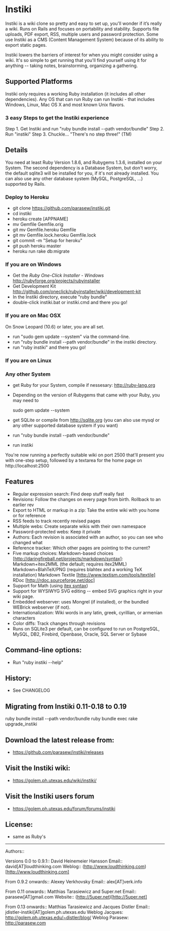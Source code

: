# Instiki

Instiki is a wiki clone so pretty and easy to set up, you'll wonder if it’s really a wiki. Runs on Rails and focuses on portability and stability. Supports file uploads, PDF export, RSS, multiple users and password protection. Some use Instiki as a CMS (Content Management System) because of its ability to export static pages.

Instiki lowers the barriers of interest for when you might consider using a wiki. It's so simple to get running that you'll find yourself using it for anything -- taking notes, brainstorming, organizing a gathering.

## Supported Platforms

Instiki only requires a working Ruby installation (it includes all other dependencies). Any OS that can run Ruby can run Instiki - that includes Windows, Linux, Mac OS X and most known Unix flavors.

### 3 easy Steps to get the Instiki experience

  Step 1. Get Instiki and run "ruby bundle install --path vendor/bundle"
  Step 2. Run "instiki"
  Step 3. Chuckle... "There's no step three!" (TM)
 

## Details

You need at least Ruby Version 1.8.6, and Rubygems 1.3.6, installed on your System. The second dependency is a Database System, but don't worry, the default sqlite3 will be installed for you, if it's not already installed. You can also use any other database system (MySQL, PostgreSQL, ...) supported by Rails.

### Deploy to Heroku

- git clone https://github.com/parasew/instiki.git
- cd instiki
- heroku create [APPNAME] 
- mv Gemfile Gemfile.orig
- git mv Gemfile.heroku Gemfile
- git mv Gemfile.lock.heroku Gemfile.lock
- git commit -m "Setup for heroku"
- git push heroku master
- heroku run rake db:migrate

### If you are on Windows

- Get the *Ruby One-Click Installer - Windows* http://rubyforge.org/projects/rubyinstaller
- Get Development Kit http://github.com/oneclick/rubyinstaller/wiki/development-kit
- In the Instiki directory, execute "ruby bundle"
- double-click instiki.bat or instiki.cmd and there you go!

### If you are on Mac OSX

On Snow Leopard (10.6) or later, you are all set.
- run "sudo gem update --system" via the command-line.
- run "ruby bundle install --path vendor/bundle" in the instiki directory.
- run "ruby instiki" and there you go!


### If you are on Linux


### Any other System

- get Ruby for your System, compile if nessesary: http://ruby-lang.org
- Depending on the version of Rubygems that came with your Ruby, you may need to

    sudo gem update --system
    
- get SQLite or compile from http://sqlite.org (you can also use mysql or any other supported database system if you want)
- run "ruby bundle install --path vendor/bundle"
- run instiki

You're now running a perfectly suitable wiki on port 2500 that'll present you with one-step setup, followed by a textarea for the home page on http://localhost:2500


## Features

* Regular expression search: Find deep stuff really fast
* Revisions: Follow the changes on every page from birth. Rollback to an earlier rev
* Export to HTML or markup in a zip: Take the entire wiki with you home or for reference
* RSS feeds to track recently revised pages
* Multiple webs: Create separate wikis with their own namespace
* Password-protected webs: Keep it private
* Authors: Each revision is associated with an author, so you can see who changed what
* Reference tracker: Which other pages are pointing to the current?
* Five markup choices:
   Markdown-based choices [http://daringfireball.net/projects/markdown/syntax]:
     Markdown+itex2MML (the default; requires itex2MML) 
     Markdown+BlahTeX/PNG (requires blahtex and a working TeX installation)
     Markdown
   Textile [http://www.textism.com/tools/textile]
   RDoc [http://rdoc.sourceforge.net/doc]
* Support for Math (using [itex syntax](https://golem.ph.utexas.edu/~distler/blog/itex2MMLcommands.html)) 
* Support for WYSIWYG SVG editing -- embed SVG graphics right in your wiki page.
* Embedded webserver: uses Mongrel (if installed), or the bundled WEBrick webserver (if not).
* Internationalization: Wiki words in any latin, greek, cyrillian, or armenian characters
* Color diffs: Track changes through revisions
* Runs on SQLite3 per default, can be configured to run on PostgreSQL, MySQL, DB2, Firebird, Openbase, Oracle, SQL Server or Sybase


## Command-line options:

* Run "ruby instiki --help"


## History:

 * See CHANGELOG

## Migrating from Instiki 0.11-0.18 to 0.19

   ruby bundle install --path vendor/bundle
   ruby bundle exec rake upgrade_instiki
   
## Download the latest release from:

* https://github.com/parasew/instiki/releases


## Visit the Instiki wiki:

* https://golem.ph.utexas.edu/wiki/instiki/

## Visit the Instiki users forum

* https://golem.ph.utexas.edu/forum/forums/instiki

## License:

* same as Ruby's


---

Authors::

Versions 0.0 to 0.9.1:: David Heinemeier Hansson
Email::  david[AT]loudthinking.com
Weblog:: (http://www.loudthinking.com)[http://www.loudthinking.com]

From 0.9.2 onwards:: Alexey Verkhovsky
Email:: alex[AT]verk.info

From 0.11 onwards:: Matthias Tarasiewicz and 5uper.net
Email:: parasew[AT]gmail.com
Website:: (http://5uper.net)[http://5uper.net]

From 0.13 onwards:: Matthias Tarasiewicz and Jacques Distler
Email:: jdistler-instiki[AT]golem.ph.utexas.edu
Weblog Jacques: http://golem.ph.utexas.edu/~distler/blog/
Weblog Parasew: http://parasew.com
